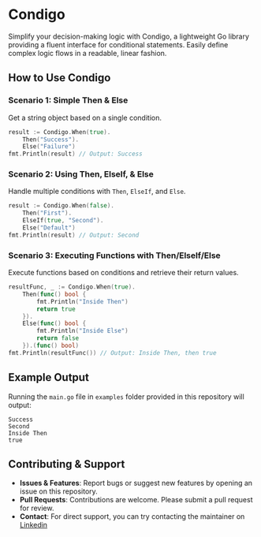 # Condigo
Simplify your decision-making logic with Condigo, a lightweight Go library providing a fluent interface for conditional statements. Easily define complex logic flows in a readable, linear fashion.

## How to Use Condigo

### Scenario 1: Simple Then & Else

Get a string object based on a single condition.

```go
result := Condigo.When(true).
    Then("Success").
    Else("Failure")
fmt.Println(result) // Output: Success
```

### Scenario 2: Using Then, ElseIf, & Else

Handle multiple conditions with `Then`, `ElseIf`, and `Else`.

```go
result := Condigo.When(false).
    Then("First").
    ElseIf(true, "Second").
    Else("Default")
fmt.Println(result) // Output: Second
```

### Scenario 3: Executing Functions with Then/ElseIf/Else

Execute functions based on conditions and retrieve their return values.

```go
resultFunc, _ := Condigo.When(true).
    Then(func() bool {
        fmt.Println("Inside Then")
        return true
    }).
    Else(func() bool {
        fmt.Println("Inside Else")
        return false
    }).(func() bool)
fmt.Println(resultFunc()) // Output: Inside Then, then true
```

## Example Output

Running the `main.go` file in `examples` folder provided in this repository will output:

```
Success
Second
Inside Then
true
```

## Contributing & Support


- **Issues & Features**: Report bugs or suggest new features by opening an issue on this repository.
- **Pull Requests**: Contributions are welcome. Please submit a pull request for review.
- **Contact**: For direct support, you can try contacting the maintainer on [Linkedin](https://www.linkedin.com/in/spdeepak)